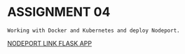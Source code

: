 # ASSIGNMENT 04
    Working with Docker and Kubernetes and deploy Nodeport.

[NODEPORT LINK FLASK APP](http://169.51.203.223:31274/)
